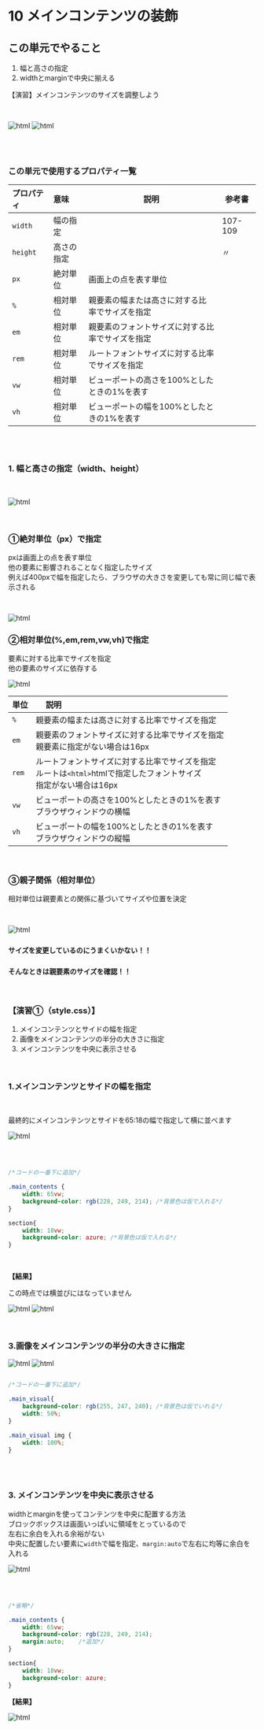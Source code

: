 # **10 メインコンテンツの装飾**

## **この単元でやること**

1. 幅と高さの指定
2. widthとmarginで中央に揃える
  
【演習】メインコンテンツのサイズを調整しよう

<br>

![html](img/10_img13.png)
![html](img/10_img14.png)

<br><br>

### **この単元で使用するプロパティ一覧**

|  プロパティ  |  意味  | 説明  | 参考書  |
| :---- | :---- | ---- | ---- |
|  `width`  |  幅の指定  |    | 107-109 |
|  `height`  |  高さの指定  |    | 〃 |
|  `px`  |  絶対単位  |  画面上の点を表す単位  |  |
|  `%`  |  相対単位  |  親要素の幅または高さに対する比率でサイズを指定  |  |
|  `em`  |  相対単位  |  親要素のフォントサイズに対する比率でサイズを指定  |  |
|  `rem`  |  相対単位  |  ルートフォントサイズに対する比率でサイズを指定  |  |
|  `vw`  |  相対単位  |  ビューポートの高さを100%としたときの1%を表す  |  |
|  `vh`  |  相対単位  |  ビューポートの幅を100%としたときの1%を表す  |  |

<br><br>

### **1. 幅と高さの指定（width、height）**

<br>

![html](img/10_img02.png)

<br>

### **①絶対単位（px）で指定**

pxは画面上の点を表す単位  
他の要素に影響されることなく指定したサイズ  
例えば400pxで幅を指定したら、ブラウザの大きさを変更しても常に同じ幅で表示される

<br>

![html](img/10_img03.png)


### **②相対単位(%,em,rem,vw,vh)で指定**

要素に対する比率でサイズを指定  
他の要素のサイズに依存する  

![html](img/10_img04.png)

|  単位  |　 説明  |
| :---- | :---- |
|  `%`  |  親要素の幅または高さに対する比率でサイズを指定  |
|  `em`  |  親要素のフォントサイズに対する比率でサイズを指定<br>親要素に指定がない場合は16px  |
|  `rem`  |  ルートフォントサイズに対する比率でサイズを指定<br>ルートは`<html>`htmlで指定したフォントサイズ<br>指定がない場合は16px  |
|  `vw`  |  ビューポートの高さを100%としたときの1%を表す<br>ブラウザウィンドウの横幅  |
|  `vh`  |  ビューポートの幅を100%としたときの1%を表す<br>ブラウザウィンドウの縦幅  |

<br>

### **③親子関係（相対単位）**

相対単位は親要素との関係に基づいてサイズや位置を決定

<br>

![html](img/10_img05.png)

### **`サイズを変更しているのにうまくいかない！！`**
### **`そんなときは親要素のサイズを確認！！`**


<br>


### **【演習①（style.css）】**

1. メインコンテンツとサイドの幅を指定
2. 画像をメインコンテンツの半分の大きさに指定
3. メインコンテンツを中央に表示させる


<br>

### **1.メインコンテンツとサイドの幅を指定**

<br>

最終的にメインコンテンツとサイドを65:18の幅で指定して横に並べます

![html](img/10_img01.png)

<br>

```css

/*コードの一番下に追加*/

.main_contents {
    width: 65vw;
    background-color: rgb(228, 249, 214); /*背景色は仮で入れる*/
}

section{
    width: 18vw;
    background-color: azure; /*背景色は仮で入れる*/
}

```

<br>

**【結果】**

この時点では横並びにはなっていません  

![html](img/10_img06.png)
![html](img/10_img07.png)

<br>

### **3.画像をメインコンテンツの半分の大きさに指定**


![html](img/10_img11.png)
![html](img/10_img12.png)

```css

/*コードの一番下に追加*/

.main_visual{
    background-color: rgb(255, 247, 240); /*背景色は仮でいれる*/
    width: 50%;
}

.main_visual img {
    width: 100%;
}

```

<br><br>

### **3. メインコンテンツを中央に表示させる**

widthとmarginを使ってコンテンツを中央に配置する方法  
ブロックボックスは画面いっぱいに領域をとっているので  
左右に余白を入れる余裕がない  
中央に配置したい要素に`width`で幅を指定、`margin:auto`で左右に均等に余白を入れる

![html](img/10_img08.png)

<br>

```css

/*省略*/

.main_contents {
    width: 65vw;
    background-color: rgb(228, 249, 214);
    margin:auto;    /*追加*/
}

section{
    width: 18vw;
    background-color: azure;
}

```

**【結果】**

![html](img/10_img09.png)

<br>
